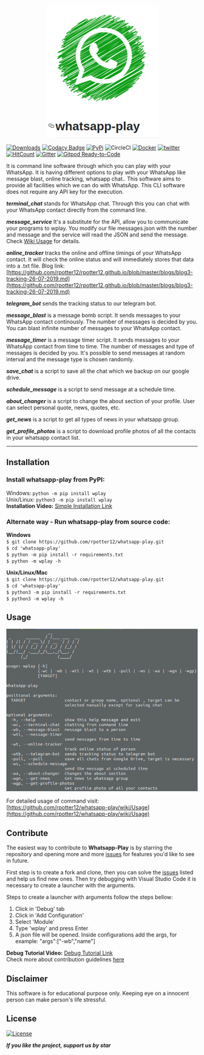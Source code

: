 <p align="center">
  <img src="images/logo.png">
</p>
            
[![Downloads](https://pepy.tech/badge/wplay)](https://pepy.tech/project/wplay)
[![Codacy Badge](https://api.codacy.com/project/badge/Grade/749acf4cad424fbeb96a412963aa83ea)](https://app.codacy.com/app/rpotter12/whatsapp-play?utm_source=github.com&utm_medium=referral&utm_content=rpotter12/whatsapp-play&utm_campaign=Badge_Grade_Settings)
[![PyPi](https://img.shields.io/pypi/v/wplay)](https://img.shields.io/pypi/v/wplay)
![CircleCI](https://circleci.com/gh/rpotter12/whatsapp-play/tree/master.svg?style=svg&circle-token=2b67dd21e60a01fdd36a670629574479aeb2f5c4)
[![Docker](https://img.shields.io/docker/cloud/build/rpotter12/whatsapp-play)](https://img.shields.io/docker/cloud/build/rpotter12/whatsapp-play)
[![twitter](https://img.shields.io/twitter/url/https/github.com/rpotter12/whatsapp-play.svg?style=social)](https://twitter.com/rpotter121998)
[![HitCount](http://hits.dwyl.io/rpotter12/whatsapp-play.svg)](http://hits.dwyl.io/rpotter12/whatsapp-play)
[![Gitter](https://badges.gitter.im/whatsapp-play/community.svg)](https://gitter.im/whatsapp-play/community?utm_source=badge&utm_medium=badge&utm_campaign=pr-badge)
[![Gitpod Ready-to-Code](https://img.shields.io/badge/Gitpod-Ready--to--Code-blue?logo=gitpod)](https://gitpod.io/#https://github.com/rpotter12/whatsapp-play) 

It is command line software through which you can play with your WhatsApp. It is having different options to play with your WhatsApp like message blast, online tracking, whatsapp chat.. This software aims to provide all facilities which we can do with WhatsApp. This CLI software does not require any API key for the execution.

***terminal_chat*** stands for WhatsApp chat. Through this you can chat with your WhatsApp contact directly from the command line.

***message_service*** It's a substitute for the API, allow you to communicate your programs to wplay. You modify our file messages.json with the number and message and the service will read the JSON and send the message. Check [Wiki Usage](https://github.com/rpotter12/whatsapp-play/wiki/Usage#whatsapp-media) for details.

***online_tracker*** tracks the online and offline timings of your WhatsApp contact. It will check the online status and will immediately stores that data into a .txt file. Blog link: [https://github.com/rpotter12/rpotter12.github.io/blob/master/blogs/blog3-tracking-26-07-2019.md](https://github.com/rpotter12/rpotter12.github.io/blob/master/blogs/blog3-tracking-26-07-2019.md)

***telegram_bot*** sends the tracking status to our telegram bot.

***message_blast*** is a message bomb script. It sends messages to your WhatsApp contact continously. The number of messages is decided by you. You can blast infinite number of messages to your WhatsApp contact.

***message_timer*** is a message timer script. It sends messages to your WhatsApp contact from time to time. The number of messages and type of messages is decided by you. It's possible to send messages at random interval and the message type is chosen randomly.

***save_chat*** is a script to save all the chat which we backup on our google drive.

***schedule_message*** is a script to send message at a schedule time.

***about_changer*** is a script to change the about section of your profile. User can select personal quote, news, quotes, etc.

***get_news*** is a script to get all types of news in your whatsapp group.

***get_profile_photos*** is a script to download profile photos of all the contacts in your whatsapp contact list.

---

## Installation

### Install whatsapp-play from PyPI: <br />
Windows: `python -m pip install wplay` <br />
Unix/Linux: `python3 -m pip install wplay` <br />
**Installation Video:** [Simple Installation Link](https://youtu.be/HS6ksu6rCxQ)

### Alternate way - Run whatsapp-play from source code: <br />
**Windows**<br />
`$ git clone https://github.com/rpotter12/whatsapp-play.git` <br />
`$ cd 'whatsapp-play'` <br />
`$ python -m pip install -r requirements.txt` <br />
`$ python -m wplay -h` <br />

**Unix/Linux/Mac**<br />
`$ git clone https://github.com/rpotter12/whatsapp-play.git` <br />
`$ cd 'whatsapp-play'` <br />
`$ python3 -m pip install -r requirements.txt` <br />
`$ python3 -m wplay -h` <br />

## Usage
<img src="images/usage.png"><br />

For detailed usage of command visit: [https://github.com/rpotter12/whatsapp-play/wiki/Usage](https://github.com/rpotter12/whatsapp-play/wiki/Usage)

## Contribute

The easiest way to contribute to **Whatsapp-Play** is by starring the repository and opening more and more [issues](https://github.com/rpotter12/whatsapp-play/issues) for features you'd like to see in future. <br />

First step is to create a fork and clone, then you can solve the [issues](https://github.com/rpotter12/whatsapp-play/issues) listed and help us find new ones. Then try debugging with Visual Studio Code it is necessary to create a launcher with the arguments. <br />

Steps to create a launcher with arguments follow the steps bellow: <br />
1. Click in 'Debug' tab
1. Click in 'Add Configuration'
1. Select 'Module'
1. Type 'wplay' and press Enter
1. A json file will be opened. Inside configurations add the args, for example: "args":["-wb","name"] 

**Debug Tutorial Video:** [Debug Tutorial Link](https://youtu.be/NyJgUGvyWnY)<br />
Check more about contribution guidelines [here](https://www.github.com/rpotter12/whatsapp-play/CONTRIBUTION.md)

## Disclaimer
This software is for educational purpose only. Keeping eye on a innocent person can make person's life stressful.

## License
[![License](https://img.shields.io/github/license/rpotter12/whatsapp-play.svg)](https://github.com/rpotter12/whatsapp-play/blob/master/README.md)

***If you like the project, support us by star***
